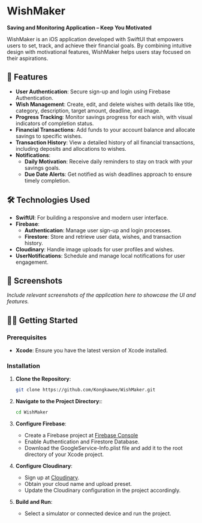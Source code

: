 # WishMaker

**Saving and Monitoring Application – Keep You Motivated**

WishMaker is an iOS application developed with SwiftUI that empowers users to set, track, and achieve their financial goals. By combining intuitive design with motivational features, WishMaker helps users stay focused on their aspirations.

## 🚀 Features

- **User Authentication**: Secure sign-up and login using Firebase Authentication.
- **Wish Management**: Create, edit, and delete wishes with details like title, category, description, target amount, deadline, and image.
- **Progress Tracking**: Monitor savings progress for each wish, with visual indicators of completion status.
- **Financial Transactions**: Add funds to your account balance and allocate savings to specific wishes.
- **Transaction History**: View a detailed history of all financial transactions, including deposits and allocations to wishes.
- **Notifications**:
  - **Daily Motivation**: Receive daily reminders to stay on track with your savings goals.
  - **Due Date Alerts**: Get notified as wish deadlines approach to ensure timely completion.

## 🛠️ Technologies Used

- **SwiftUI**: For building a responsive and modern user interface.
- **Firebase**:
  - **Authentication**: Manage user sign-up and login processes.
  - **Firestore**: Store and retrieve user data, wishes, and transaction history.
- **Cloudinary**: Handle image uploads for user profiles and wishes.
- **UserNotifications**: Schedule and manage local notifications for user engagement.

## 📱 Screenshots

*Include relevant screenshots of the application here to showcase the UI and features.*

## 🧑‍💻 Getting Started

### Prerequisites

- **Xcode**: Ensure you have the latest version of Xcode installed.

### Installation

1. **Clone the Repository**:

   ```bash
   git clone https://github.com/Kongkawee/WishMaker.git

2. **Navigate to the Project Directory:**:
   ```bash
   cd WishMaker
   
3. **Configure Firebase**:
   - Create a Firebase project at [Firebase Console](https://console.firebase.google.com/)
   - Enable Authentication and Firestore Database.
   - Download the GoogleService-Info.plist file and add it to the root directory of your Xcode project.
    
4. **Configure Cloudinary**:
   - Sign up at [Cloudinary](https://cloudinary.com/console).
   - Obtain your cloud name and upload preset.
   - Update the Cloudinary configuration in the project accordingly.

5. **Build and Run**:
   - Select a simulator or connected device and run the project.
  
